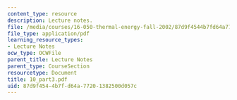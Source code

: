 ```yaml
---
content_type: resource
description: Lecture notes.
file: /media/courses/16-050-thermal-energy-fall-2002/87d9f4544b7fd64a77201382500d057c_10_part3.pdf
file_type: application/pdf
learning_resource_types:
- Lecture Notes
ocw_type: OCWFile
parent_title: Lecture Notes
parent_type: CourseSection
resourcetype: Document
title: 10_part3.pdf
uid: 87d9f454-4b7f-d64a-7720-1382500d057c
---
```

